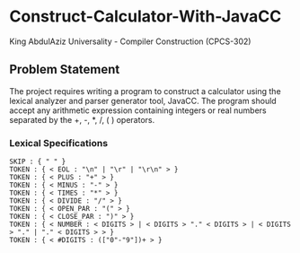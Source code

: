 # Construct-Calculator-With-JavaCC
King AbdulAziz Universality - Compiler Construction (CPCS-302)

## Problem Statement

The project requires writing a program to construct a calculator using the lexical analyzer and parser generator tool, JavaCC. The program should accept any arithmetic expression containing integers or real numbers separated by the +, -, *, /, ( ) operators.

### Lexical Specifications

```javacc
SKIP : { " " }
TOKEN : { < EOL : "\n" | "\r" | "\r\n" > }
TOKEN : { < PLUS : "+" > }
TOKEN : { < MINUS : "-" > }
TOKEN : { < TIMES : "*" > }
TOKEN : { < DIVIDE : "/" > }
TOKEN : { < OPEN_PAR : "(" > }
TOKEN : { < CLOSE_PAR : ")" > }
TOKEN : { < NUMBER : < DIGITS > | < DIGITS > "." < DIGITS > | < DIGITS > "." | "." < DIGITS > > }
TOKEN : { < #DIGITS : (["0"-"9"])+ > }
